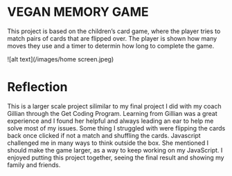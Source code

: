 # VEGAN MEMORY GAME
This project is based on the children’s card game, where the player tries to match pairs of cards that are flipped over. The player is shown how many moves they use and a timer to determin how long to complete the game.

![alt text](/images/home screen.jpeg)



# Reflection
This is a larger scale project silimilar to my final project I did with my coach Gillian through the Get Coding Program. 
Learning from Gillian was a great experience and I found her helpful and always leading an ear to help me solve most of my issues. Some thing I struggled with were flipping the cards back once clicked if not a match and shuffling the cards. 
Javascript challenged me in many ways to think outside the box. She mentioned I should make the game larger, as a way to keep working on my JavaScript.
I enjoyed putting this project together, seeing the final result and showing my family and friends.



